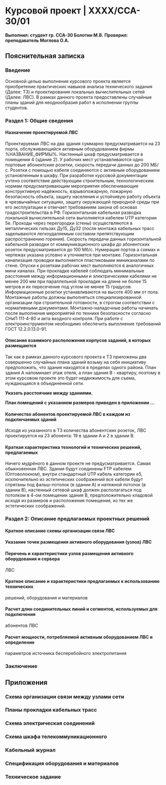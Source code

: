 # Курсовой проект | XXXX/CCA-30/01
**Выполнил: студент гр. ССА-30 Болотин М.В.**
**Проверил: преподаватель Моглова О.А.**

## Пояснительная записка
### Введение
Основной целью выполнения курсового проекта является приобретение практических навыков анализа технического задания (Далее: ТЗ) и проектирования локальных вычислительных сетей (Далее: ЛВС). В рамках данного проекта предоставлены случайные планы зданий для неоднообразия работ в исполнении группы студентов.

### Раздел 1: Общие сведения
#### Назначение проектируемой ЛВС
  Проектируемая ЛВС на два здания суммарно предусматривается на 23 порта, обслуживающийся активным оборудованием фирмы %НАЗВАНИЕ_ФИРМЫ%. Настенный шкаф предусматривается в помещении 4 (здание 2). У рабочих мест устанавливаются одно портовые абонентские розетки, скорость передачи данных до 200 МБ/с. Розетки с помощью кабеля соединяются с активным оборудованием установленным в шкафу.
  При разработке курсовой документации учтено соответствие действующим строительным, технологическим нормам предусматривающим мероприятия обеспечивающие конструктивную надёжность, взрывопожарную, пожарную безопасность объекта, защиту населения и устойчивую работу объекта в чрезвычайных ситуациях, защиту окружающей природной среды при его эксплуатации и отвечает требованиям закона об основах градостроительства в РФ.
  Горизонтальная кабельная разводка локальной вычислительной сети выполняется кабелем UTP категории 5е. Проходы через перегородки (стены) осуществляются в металлических гильзах Ду15, Ду32 (после монтажа кабельных трасс заделываются легкоудаляемым составом препятствующим распространению горения).
  Скорость передачи данных горизонтальной кабельной разводки от коммуникационного шкафа до абонентских розеток предусматривается до 100 Мб/с.
  Нумерация портов а схемах и чертежах указана условно и уточняется при монтаже.
  Горизонтальная канализация проводки выполняется пластиковыми миниканалами по стене. Опуcки к розеткам рабочих мест выполняются в аналогичных мини каналах. При прокладке кабелей соблюдать минимальные расстояния между информационными и электрическими кабелями не менее 200 мм при параллельной прокладке на длине не более 15 метров и их пересечение под углом не менее 15 градусов.
  Информационные розетки устанавливаются на высоте 400 мм от пола.
  Монтажные работы должны выполняться специализированной организации при строительной готовности, в строгом соответствии с нормативными документами.
  Монтажно-наладочные работы начинать после выполнения мероприятий по технике безопасности согласно СНиП 111-4-80 и акта входного контроля.
  При работе с электроинструментом необходимо обеспечить выполнение требований ГОСТ 12.2.0.13.0-91.

#### Описание взаимного расположения корпусов заданий, в которых размещаются
Так как в рамках данного курсового проекта к ТЗ приложены два совершенно случайных плана зданий возьму на себя инициативу предположить, что здания находятся в пределах одного района. План здания А напоминает этаж отеля, а план здания В - квартиру, поэтому в этом курсовом проекте это будет недвижимость для съема, нуждающаяся в объединенной сети. 

**Указать расстоячние между зданиями.**

**План помещений с указанием размеров приведен в приложении ...**

#### Количество абонентов проектируемой ЛВС в каждом из подключаемых зданий

Исходя из указанного в ТЗ количества абонентских розеток, ЛВС проектируется на 23 абонента: 19 в здании А и 2 в здании В.

#### Краткая характеристика технологий и технических решений, предлагаемых
Ничего мудрёного в данном проекте не предусматривается. Самая обыкновенная ЛВС. Здания будут соединены FTP кабелем (Оптоволокном), внутри стандартный UTP кабель категории е5, исключительно из эстетических соображений все кабели будут спрятаны под фальш-потолок (в здании А) и натяжной потолок (в здании В), настенный сетевой шкаф должен располагаться под потолком в 4-ом помещении здания В, предположительно кладовой исходя из размеров и расположения помещения, из тех же эстетических соображений.

### Раздел 2: Описание предлагаемых проектных решений
#### Краткое описание схемы организации связи ЛВС

#### Указание точек размещения активного оборудования (узлов) ЛВС

#### Перечень и характеристики узлов размещения активного оборудования и сервера
ЛВС

#### Краткое описание и характеристики предлагаемых к использованию технических
решений, оборудования и материалов

#### Расчет длин соединительных линий и сегментов, используемых для подключения
абонентов ЛВС

#### Расчет мощности, потребляемой активным оборудованием ЛВС и определение
параметров источника бесперебойного электропитания

### Заключение

## Приложения
### Схема организации связи между узлами сети

### Планы прокладки кабельных трасс

### Схема электрическая соединений

### Схема шкафа телекоммуникационного

### Кабельный журнал

### Спецификация оборудования и материалов

### Техническое задание

